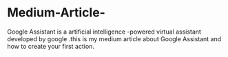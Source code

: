 # Medium-Article-
Google Assistant is a artificial intelligence -powered virtual assistant developed by google .this is my medium article about Google Assistant and how to create your first action.
